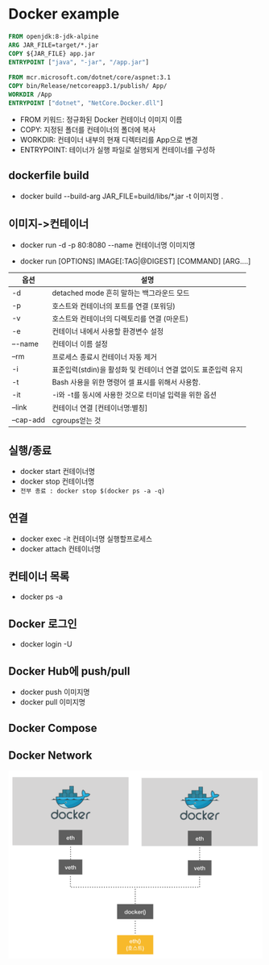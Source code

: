 # Docker example

```dockerfile
FROM openjdk:8-jdk-alpine
ARG JAR_FILE=target/*.jar
COPY ${JAR_FILE} app.jar
ENTRYPOINT ["java", "-jar", "/app.jar"]
```

```dockerfile
FROM mcr.microsoft.com/dotnet/core/aspnet:3.1
COPY bin/Release/netcoreapp3.1/publish/ App/
WORKDIR /App
ENTRYPOINT ["dotnet", "NetCore.Docker.dll"]
```

- FROM 키워드: 정규화된 Docker 컨테이너 이미지 이름
- COPY: 지정된 폴더를 컨테이너의 폴더에 복사
- WORKDIR: 컨테이너 내부의 현재 디렉터리를 App으로 변경
- ENTRYPOINT: 테이너가 실행 파일로 실행되게 컨테이너를 구성하



## dockerfile build
- docker build --build-arg JAR_FILE=build/libs/*.jar -t 이미지명 .

## 이미지->컨테이너
- docker run -d -p 80:8080 --name 컨테이너명 이미지명


- docker run [OPTIONS] IMAGE[:TAG|@DIGEST] [COMMAND] [ARG....]

| 옵션  | 설명                                                        |
| ----- | ---------------------------------------------------------- |
| -d    | detached mode 흔히 말하는 백그라운드 모드                    |
| -p    | 호스트와 컨테이너의 포트를 연결 (포워딩)                      |
| -v    | 호스트와 컨테이너의 디렉토리를 연결 (마운트)                  |
| -e    | 컨테이너 내에서 사용할 환경변수 설정                         |
| –-name | 컨테이너 이름 설정                                          |
| –rm   | 프로세스 종료시 컨테이너 자동 제거                           |
| -i   | 표준입력(stdin)을 활성화 및 컨테이너 연결 없이도 표준입력 유지  |
| -t   | Bash 사용을 위한 명령어 셀 표시를 위해서 사용함.               |
| -it   | -i와 -t를 동시에 사용한 것으로 터미널 입력을 위한 옵션        |
| –link | 컨테이너 연결 [컨테이너명:별칭]                              |
| –cap-add | cgroups얻는 것                                          |


## 실행/종료
- docker start 컨테이너명
- docker stop 컨테이너명
-  `전부 종료 : docker stop $(docker ps -a -q)`

## 연결
- docker exec -it 컨테이너명 실행할프로세스
- docker attach 컨테이너명

## 컨테이너 목록
- docker ps -a

## Docker 로그인
- docker login -U 

## Docker Hub에 push/pull
- docker push 이미지명
- docker pull 이미지명

## Docker Compose

## Docker Network
![docker-network](./docker-network.png)
